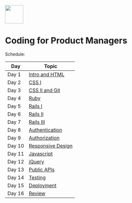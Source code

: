 # <img src="https://cloud.githubusercontent.com/assets/8397980/19818474/bd21af4c-9d04-11e6-8df6-1ed154718dce.png" height="60">

# Coding for Product Managers

Schedule:

| Day | Topic |
|----|------|
| Day 1 | [Intro and HTML](intro)
| Day 2 | [CSS I](css-1)
| Day 3 | [CSS II and Git](css-2-and-git)
| Day 4 | [Ruby](ruby)
| Day 5 | [Rails I](rails-1)
| Day 6 | [Rails II](rails-2)
| Day 7 | [Rails III](rails-3)
| Day 8 | [Authentication](authentication)
| Day 9 | [Authorization](authorization)
| Day 10 | [Responsive Design](responsive-design)
| Day 11 | [Javascript](javascript)
| Day 12 | [jQuery](jquery)
| Day 13 | [Public APIs](public-apis)
| Day 14 | [Testing](testing)
| Day 15 | [Deployment](deployment)
| Day 16 | [Review](review)
